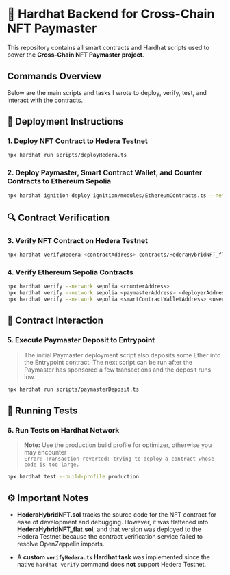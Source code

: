 # 👷 Hardhat Backend for Cross-Chain NFT Paymaster

This repository contains all smart contracts and Hardhat scripts used to power the **Cross-Chain NFT Paymaster project**.

## Commands Overview

Below are the main scripts and tasks I wrote to deploy, verify, test, and interact with the contracts.

## 🚀 Deployment Instructions

### 1. Deploy NFT Contract to Hedera Testnet

```bash
npx hardhat run scripts/deployHedera.ts
```

### 2. Deploy Paymaster, Smart Contract Wallet, and Counter Contracts to Ethereum Sepolia

```bash
npx hardhat ignition deploy ignition/modules/EthereumContracts.ts --network sepolia
```

## 🔍 Contract Verification

### 3. Verify NFT Contract on Hedera Testnet

```bash
npx hardhat verifyHedera <contractAddress> contracts/HederaHybridNFT_flat.sol HederaHybridNFT_flat.json
```

### 4. Verify Ethereum Sepolia Contracts

```bash
npx hardhat verify --network sepolia <counterAddress>
npx hardhat verify --network sepolia <paymasterAddress> <deployerAddress> <hederaAdminAddress> 0x0000000000000000000000000000000000000000
npx hardhat verify --network sepolia <smartContractWalletAddress> <userAddress> 0x0000000000000000000000000000000000000000
```

## 💸 Contract Interaction

### 5. Execute Paymaster Deposit to Entrypoint

> The initial Paymaster deployment script also deposits some Ether into the Entrypoint contract. The next script can be run after the Paymaster has sponsored a few transactions and the deposit runs low.

```bash
npx hardhat run scripts/paymasterDeposit.ts
```

## 🧪 Running Tests

### 6. Run Tests on Hardhat Network

> **Note:** Use the production build profile for optimizer, otherwise you may encounter  
> `Error: Transaction reverted: trying to deploy a contract whose code is too large.`

```bash
npx hardhat test --build-profile production
```

## ⚙️ Important Notes

- **HederaHybridNFT.sol** tracks the source code for the NFT contract for ease of development and debugging. However, it was flattened into **HederaHybridNFT_flat.sol**, and that version was deployed to the Hedera Testnet because the contract verification service failed to resolve OpenZeppelin imports.

- A **custom `verifyHedera.ts` Hardhat task** was implemented since the native `hardhat verify` command does **not** support Hedera Testnet.